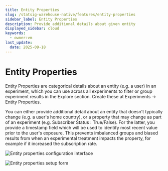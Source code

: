 ```yaml
---
title: Entity Properties
slug: /statsig-warehouse-native/features/entity-properties
sidebar_label: Entity Properties
description: Provide additional details about given entity
displayed_sidebar: cloud
keywords:
  - owner:vm
last_update:
  date: 2025-09-18
---
```


# Entity Properties

Entity Properties are categorical details about an entity (e.g. a user) in an experiment, which you can use across all experiments to filter or group experiment results in the Explore section. Create these at Experiments -> Entity Properties.

You can either provide additional detail about an entity that doesn't typically change (e.g. a user's home country), or a property that may change as part of an experiment (e.g. Subscriber Status : True/False). For the latter, you provide a timestamp field which will be used to identify most recent value prior to the user's exposure. This prevents imbalanced groups and biased results from when an experimental treatment impacts the property, for example if it increased the subscription rate.

![Entity properties configuration interface](https://github.com/statsig-io/docs/assets/31516123/7fcac725-54b4-46be-bb68-52fcc308fe5f)


![Entity properties setup form](https://github.com/statsig-io/docs/assets/31516123/6c151cf4-d343-4750-8bfd-a6d48afd6e10)

